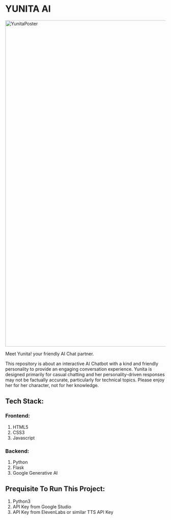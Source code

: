# YUNITA AI

<img width="1440" height="1024" alt="YunitaPoster" src="https://github.com/user-attachments/assets/b4c92522-796a-4b25-a879-3f3fc19b9600" />

Meet Yunita! your friendly AI Chat partner.

This repository is about an interactive AI Chatbot with a kind and friendly personality to provide an engaging conversation experience. Yunita is designed primarily for casual chatting and her personality-driven responses may not be factually accurate, particularly for technical topics. Please enjoy her for her character, not for her knowledge.

## Tech Stack:

### Frontend:
1. HTML5
2. CSS3
3. Javascript

### Backend:
1. Python
2. Flask
3. Google Generative AI 

## Prequisite To Run This Project:
1. Python3
2. API Key from Google Studio
3. API Key from ElevenLabs or similar TTS API Key